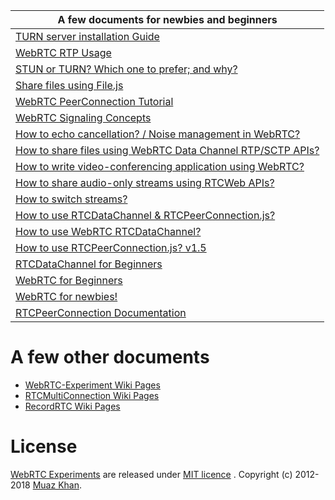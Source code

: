 | A few documents for newbies and beginners        |
| ------------- |
| [TURN server installation Guide](https://www.webrtc-experiment.com/docs/TURN-server-installation-guide.html) |
| [WebRTC RTP Usage](https://www.webrtc-experiment.com/docs/RTP-usage.html) |
| [STUN or TURN? Which one to prefer; and why?](https://www.webrtc-experiment.com/docs/STUN-or-TURN.html) |
| [Share files using File.js](https://www.webrtc-experiment.com/docs/Share-Files-using-Filejs.html) |
| [WebRTC PeerConnection Tutorial](https://www.webrtc-experiment.com/docs/WebRTC-PeerConnection.html) |
| [WebRTC Signaling Concepts](https://www.webrtc-experiment.com/docs/WebRTC-Signaling-Concepts.html) |
| [How to echo cancellation? / Noise management in WebRTC?](https://www.webrtc-experiment.com/docs/echo-cancellation.html) |
| [How to share files using WebRTC Data Channel RTP/SCTP APIs?](https://www.webrtc-experiment.com/docs/how-file-broadcast-works.html) |
| [How to write video-conferencing application using WebRTC?](https://www.webrtc-experiment.com/docs/how-to-WebRTC-video-conferencing.html) |
| [How to share audio-only streams using RTCWeb APIs?](https://www.webrtc-experiment.com/docs/how-to-share-audio-only-streams.html) |
| [How to switch streams?](https://www.webrtc-experiment.com/docs/how-to-switch-streams.html) |
| [How to use RTCDataChannel & RTCPeerConnection.js?](https://www.webrtc-experiment.com/docs/how-to-use-rtcdatachannel-and-rtcpeerconnectionjs.html) |
| [How to use WebRTC RTCDataChannel?](https://www.webrtc-experiment.com/docs/how-to-use-rtcdatachannel.html) |
| [How to use RTCPeerConnection.js? v1.5](https://www.webrtc-experiment.com/docs/how-to-use-rtcpeerconnection-js-v1.1.html) |
| [RTCDataChannel for Beginners](https://www.webrtc-experiment.com/docs/rtc-datachannel-for-beginners.html) |
| [WebRTC for Beginners](https://www.webrtc-experiment.com/docs/webrtc-for-beginners.html) |
| [WebRTC for newbies!](https://www.webrtc-experiment.com/docs/webrtc-for-newbies.html) |
| [RTCPeerConnection Documentation](https://github.com/muaz-khan/WebRTC-Experiment/wiki/RTCPeerConnection-Documentation) |

# A few other documents

* [WebRTC-Experiment Wiki Pages](https://github.com/muaz-khan/WebRTC-Experiment/wiki)
* [RTCMultiConnection Wiki Pages](https://github.com/muaz-khan/RTCMultiConnection/wiki)
* [RecordRTC Wiki Pages](https://github.com/muaz-khan/RecordRTC/wiki)

# License

[WebRTC Experiments](https://github.com/muaz-khan/WebRTC-Experiment) are released under [MIT licence](https://www.webrtc-experiment.com/licence/) . Copyright (c) 2012-2018 [Muaz Khan](http://www.MuazKhan.com).
